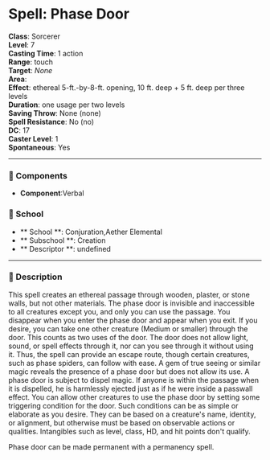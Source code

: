 
# Spell: Phase Door
**Class**: Sorcerer  
**Level**: 7  
**Casting Time**: 1 action  
**Range**: touch  
**Target**: _None_  
**Area**:   
**Effect**: ethereal 5-ft.-by-8-ft. opening, 10 ft. deep + 5 ft. deep per three levels  
**Duration**: one usage per two levels  
**Saving Throw**: None (none)  
**Spell Resistance**: No (no)  
**DC**: 17  
**Caster Level**: 1  
**Spontaneous**: Yes

---

### 🔮 Components
- **Component**:Verbal

### 🏫 School
- ** School **: Conjuration,Aether Elemental
- ** Subschool **: Creation
- ** Descriptor **: undefined
---

### 📜 Description
This spell creates an ethereal passage through wooden, plaster, or stone walls, but not other materials. The phase door is invisible and inaccessible to all creatures except you, and only you can use the passage. You disappear when you enter the phase door and appear when you exit. If you desire, you can take one other creature (Medium or smaller) through the door. This counts as two uses of the door. The door does not allow light, sound, or spell effects through it, nor can you see through it without using it. Thus, the spell can provide an escape route, though certain creatures, such as phase spiders, can follow with ease. A gem of true seeing or similar magic reveals the presence of a phase door but does not allow its use. A phase door is subject to dispel magic. If anyone is within the passage when it is dispelled, he is harmlessly ejected just as if he were inside a passwall effect. You can allow other creatures to use the phase door by setting some triggering condition for the door. Such conditions can be as simple or elaborate as you desire. They can be based on a creature's name, identity, or alignment, but otherwise must be based on observable actions or qualities. Intangibles such as level, class, HD, and hit points don't qualify.

Phase door can be made permanent with a permanency spell.
